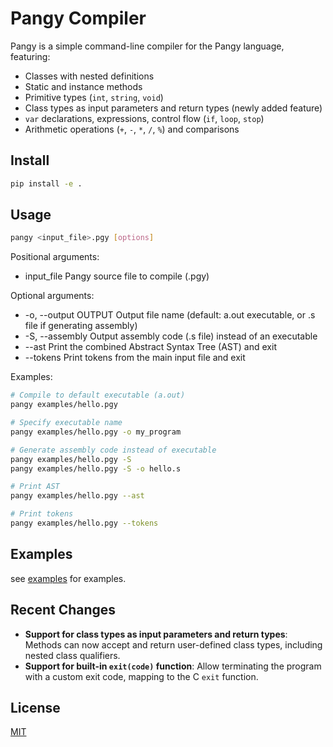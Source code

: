 # Pangy Compiler

Pangy is a simple command-line compiler for the Pangy language, featuring:

- Classes with nested definitions
- Static and instance methods
- Primitive types (`int`, `string`, `void`)
- Class types as input parameters and return types (newly added feature)
- `var` declarations, expressions, control flow (`if`, `loop`, `stop`)
- Arithmetic operations (`+`, `-`, `*`, `/`, `%`) and comparisons

## Install

```bash
pip install -e .
```

## Usage

```bash
pangy <input_file>.pgy [options]
```

Positional arguments:

- input_file           Pangy source file to compile (.pgy)

Optional arguments:

- -o, --output OUTPUT  Output file name (default: a.out executable, or .s file if generating assembly)
- -S, --assembly       Output assembly code (.s file) instead of an executable
- --ast                Print the combined Abstract Syntax Tree (AST) and exit
- --tokens             Print tokens from the main input file and exit

Examples:

```bash
# Compile to default executable (a.out)
pangy examples/hello.pgy

# Specify executable name
pangy examples/hello.pgy -o my_program

# Generate assembly code instead of executable
pangy examples/hello.pgy -S
pangy examples/hello.pgy -S -o hello.s

# Print AST
pangy examples/hello.pgy --ast

# Print tokens
pangy examples/hello.pgy --tokens
```

## Examples

see [examples](./examples/) for examples.

## Recent Changes

- **Support for class types as input parameters and return types**: Methods can now accept and return user-defined class types, including nested class qualifiers.
- **Support for built-in `exit(code)` function**: Allow terminating the program with a custom exit code, mapping to the C `exit` function.

## License

[MIT](./LICENSE)
